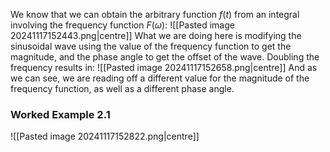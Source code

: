 We know that we can obtain the arbitrary function $f(t)$ from an integral involving the frequency function $F(\omega)$:
![[Pasted image 20241117152443.png|centre]]
What we are doing here is modifying the sinusoidal wave using the value of the frequency function to get the magnitude, and the phase angle to get the offset of the wave.
Doubling the frequency results in:
![[Pasted image 20241117152658.png|centre]]
And as we can see, we are reading off a different value for the magnitude of the frequency function, as well as a different phase angle.
### Worked Example 2.1
![[Pasted image 20241117152822.png|centre]]
